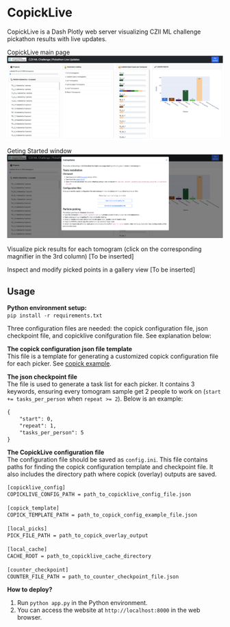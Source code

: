 # CopickLive
CopickLive is a Dash Plotly web server visualizing CZII ML challenge pickathon results with live updates.  

CopickLive main page
![CZII copick live update](assets/gui-1.png)

Geting Started window
![CZII copick live update](assets/gui-2.png)

Visualize pick results for each tomogram (click on the corresponding magnifier in the 3rd column)
[To be inserted]

Inspect and modify picked points in a gallery view 
[To be inserted]


## Usage
**Python environment setup:**  
`pip install -r requirements.txt` 

Three configuration files are needed: the copick configuration file, json checkpoint file, and copicklive conifguration file. See explanation below:

**The copick configuration json file template**  
This file is a template for generating a customized copick configuration file for each picker. See [copick example](https://github.com/uermel/copick).

**The json checkpoint file**     
The file is used to generate a task list for each picker. It contains 3 keywords, ensuring every tomogram sample get 2 people to work on (`start += tasks_per_person` when `repeat >= 2`). Below is an example:    
```
{  
    "start": 0,       
    "repeat": 1,    
    "tasks_per_person": 5    
}  
``` 

**The CopickLive configuration file**   
The configuration file should be saved as `config.ini`.
This file contains paths for finding the copick configuration template and checkpoint file. It also includes the directory path where copick (overlay) outputs are saved.

```
[copicklive_config]
COPICKLIVE_CONFIG_PATH = path_to_copicklive_config_file.json

[copick_template]
COPICK_TEMPLATE_PATH = path_to_copick_config_example_file.json

[local_picks]
PICK_FILE_PATH = path_to_copick_overlay_output

[local_cache]
CACHE_ROOT = path_to_copicklive_cache_directory

[counter_checkpoint]
COUNTER_FILE_PATH = path_to_counter_checkpoint_file.json
```




**How to deploy?**    
1. Run `python app.py` in the Python environment.     
2. You can access the website at `http://localhost:8000` in the web browser.



